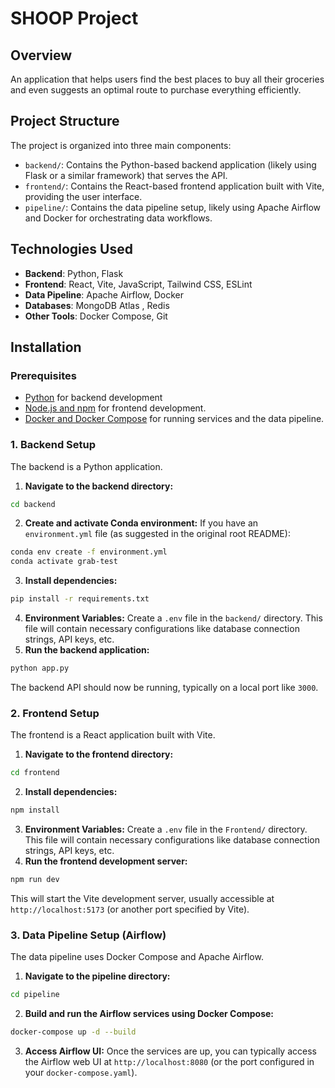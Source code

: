# SHOOP Project
## Overview
An application that helps users find the best places to buy all their groceries and even suggests an optimal route to purchase everything efficiently.

## Project Structure
The project is organized into three main components:
- `backend/`: Contains the Python-based backend application (likely using Flask or a similar framework) that serves the API.
- `frontend/`: Contains the React-based frontend application built with Vite, providing the user interface.
- `pipeline/`: Contains the data pipeline setup, likely using Apache Airflow and Docker for orchestrating data workflows.

## Technologies Used
- **Backend**: Python, Flask
- **Frontend**: React, Vite, JavaScript, Tailwind CSS, ESLint
- **Data Pipeline**: Apache Airflow, Docker
- **Databases**: MongoDB Atlas , Redis
- **Other Tools**: Docker Compose, Git

## Installation

### Prerequisites
- [Python](https://www.python.org) for backend development
- [Node.js and npm](https://nodejs.org/en/download/) for frontend development.
- [Docker and Docker Compose](https://docs.docker.com/get-docker/) for running services and the data pipeline.

### 1. Backend Setup
The backend is a Python application.
1. **Navigate to the backend directory:**
```bash
cd backend
```
2. **Create and activate Conda environment:**
If you have an `environment.yml` file (as suggested in the original root README):
```bash
conda env create -f environment.yml
conda activate grab-test
```
3. **Install dependencies:**
```bash
pip install -r requirements.txt
```
4. **Environment Variables:**
Create a `.env` file in the `backend/` directory. This file will contain necessary configurations like database connection strings, API keys, etc.
5. **Run the backend application:**
```bash
python app.py
```
The backend API should now be running, typically on a local port like `3000`.
### 2. Frontend Setup
The frontend is a React application built with Vite.
1. **Navigate to the frontend directory:**
```bash
cd frontend
```
2. **Install dependencies:**
```bash
npm install
```
3. **Environment Variables:**
Create a `.env` file in the `Frontend/` directory. This file will contain necessary configurations like database connection strings, API keys, etc.
4. **Run the frontend development server:**
```bash
npm run dev
```
This will start the Vite development server, usually accessible at `http://localhost:5173` (or another port specified by Vite).

### 3. Data Pipeline Setup (Airflow)
The data pipeline uses Docker Compose and Apache Airflow.
1. **Navigate to the pipeline directory:**
```bash
cd pipeline
```
2. **Build and run the Airflow services using Docker Compose:**
```bash
docker-compose up -d --build
```
3. **Access Airflow UI:**
Once the services are up, you can typically access the Airflow web UI at `http://localhost:8080` (or the port configured in your `docker-compose.yaml`).
